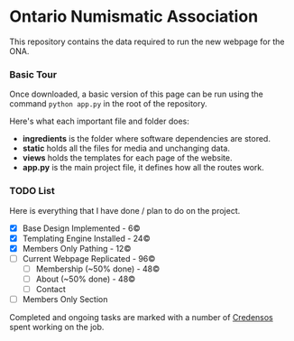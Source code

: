 # Ontario Numismatic Association

This repository contains the data required to run the new webpage 
for the ONA. 

### Basic Tour
Once downloaded, a basic version of this page can be run using the
command `python app.py` in the root of the repository.

Here's what each important file and folder does:
- **ingredients** is the folder where software dependencies are stored.
- **static** holds all the files for media and unchanging data.
- **views** holds the templates for each page of the website.
- **app.py** is the main project file, it defines how all the routes work.

### TODO List
Here is everything that I have done / plan to do on the project.

- [x] Base Design Implemented - 6©
- [x] Templating Engine Installed - 24©
- [x] Members Only Pathing - 12©
- [ ] Current Webpage Replicated - 96©
    - [ ] Membership (~50% done) - 48©
    - [ ] About (~50% done) - 48©
    - [ ] Contact

- [ ] Members Only Section

Completed and ongoing tasks are marked with a number of [Credensos](https://credenso.cafe/credenso.html)
spent working on the job.
